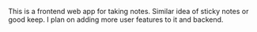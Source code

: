 This is a frontend web app for taking notes. Similar idea of sticky notes or good keep. I plan on adding more user features to it and backend.
